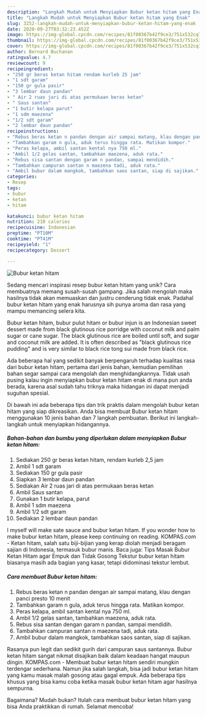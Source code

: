 ```yaml
---
description: "Langkah Mudah untuk Menyiapkan Bubur ketan hitam yang Enak"
title: "Langkah Mudah untuk Menyiapkan Bubur ketan hitam yang Enak"
slug: 3252-langkah-mudah-untuk-menyiapkan-bubur-ketan-hitam-yang-enak
date: 2020-09-27T03:32:23.452Z
image: https://img-global.cpcdn.com/recipes/81f00367b42f9ce3/751x532cq70/bubur-ketan-hitam-foto-resep-utama.jpg
thumbnail: https://img-global.cpcdn.com/recipes/81f00367b42f9ce3/751x532cq70/bubur-ketan-hitam-foto-resep-utama.jpg
cover: https://img-global.cpcdn.com/recipes/81f00367b42f9ce3/751x532cq70/bubur-ketan-hitam-foto-resep-utama.jpg
author: Bernard Buchanan
ratingvalue: 4.7
reviewcount: 9
recipeingredient:
- "250 gr beras ketan hitam rendam kurleb 25 jam"
- "1 sdt garam"
- "150 gr gula pasir"
- "3 lembar daun pandan"
- " Air 2 ruas jari di atas permukaan beras ketan"
- " Saus santan"
- "1 butir kelapa parut"
- "1 sdm maezena"
- "1/2 sdt garam"
- "2 lembar daun pandan"
recipeinstructions:
- "Rebus beras ketan n pandan dengan air sampai matang, klau dengan panci presto 10 menit"
- "Tambahkan garam n gula, aduk terus hingga rata. Matikan kompor."
- "Peras kelapa, ambil santan kental nya 750 ml."
- "Ambil 1/2 gelas santan, tambahkan maezena, aduk rata."
- "Rebus sisa santan dengan garam n pandan, sampai mendidih."
- "Tambahkan campuran santan n maezena tadi, aduk rata."
- "Ambil bubur dalam mangkok, tambahkan saos santan, siap di sajikan."
categories:
- Resep
tags:
- bubur
- ketan
- hitam

katakunci: bubur ketan hitam 
nutrition: 218 calories
recipecuisine: Indonesian
preptime: "PT10M"
cooktime: "PT41M"
recipeyield: "1"
recipecategory: Dessert

---
```



![Bubur ketan hitam](https://img-global.cpcdn.com/recipes/81f00367b42f9ce3/751x532cq70/bubur-ketan-hitam-foto-resep-utama.jpg)

Sedang mencari inspirasi resep bubur ketan hitam yang unik? Cara membuatnya memang susah-susah gampang. Jika salah mengolah maka hasilnya tidak akan memuaskan dan justru cenderung tidak enak. Padahal bubur ketan hitam yang enak harusnya sih punya aroma dan rasa yang mampu memancing selera kita.

Bubur ketan hitam, bubur pulut hitam or bubur injun is an Indonesian sweet dessert made from black glutinous rice porridge with coconut milk and palm sugar or cane sugar. The black glutinous rice are boiled until soft, and sugar and coconut milk are added. It is often described as &#34;black glutinous rice pudding&#34; and is very similar to black rice tong sui made from black rice.

Ada beberapa hal yang sedikit banyak berpengaruh terhadap kualitas rasa dari bubur ketan hitam, pertama dari jenis bahan, kemudian pemilihan bahan segar sampai cara mengolah dan menghidangkannya. Tidak usah pusing kalau ingin menyiapkan bubur ketan hitam enak di mana pun anda berada, karena asal sudah tahu triknya maka hidangan ini dapat menjadi suguhan spesial.


Di bawah ini ada beberapa tips dan trik praktis dalam mengolah bubur ketan hitam yang siap dikreasikan. Anda bisa membuat Bubur ketan hitam menggunakan 10 jenis bahan dan 7 langkah pembuatan. Berikut ini langkah-langkah untuk menyiapkan hidangannya.

<!--inarticleads1-->

##### Bahan-bahan dan bumbu yang diperlukan dalam menyiapkan Bubur ketan hitam:

1. Sediakan 250 gr beras ketan hitam, rendam kurleb 2,5 jam
1. Ambil 1 sdt garam
1. Sediakan 150 gr gula pasir
1. Siapkan 3 lembar daun pandan
1. Sediakan  Air 2 ruas jari di atas permukaan beras ketan
1. Ambil  Saus santan
1. Gunakan 1 butir kelapa, parut
1. Ambil 1 sdm maezena
1. Ambil 1/2 sdt garam
1. Sediakan 2 lembar daun pandan


I myself will make sate sauce and bubur ketan hitam. If you wonder how to make bubur ketan hitam, please keep continuing on reading. KOMPAS.com - Ketan hitam, salah satu biji-bijian yang kerap diolah menjadi beragam sajian di Indonesia, termasuk bubur manis. Baca juga: Tips Masak Bubur Ketan Hitam agar Empuk dan Tidak Gosong Tekstur bubur ketan hitam biasanya masih ada bagian yang kasar, tetapi didominasi tekstur lembut. 

<!--inarticleads2-->

##### Cara membuat Bubur ketan hitam:

1. Rebus beras ketan n pandan dengan air sampai matang, klau dengan panci presto 10 menit
1. Tambahkan garam n gula, aduk terus hingga rata. Matikan kompor.
1. Peras kelapa, ambil santan kental nya 750 ml.
1. Ambil 1/2 gelas santan, tambahkan maezena, aduk rata.
1. Rebus sisa santan dengan garam n pandan, sampai mendidih.
1. Tambahkan campuran santan n maezena tadi, aduk rata.
1. Ambil bubur dalam mangkok, tambahkan saos santan, siap di sajikan.


Rasanya pun legit dan sedikit gurih dari campuran saus santannya. Bubur ketan hitam sangat nikmat disajikan baik dalam keadaan hangat maupun dingin. KOMPAS.com - Membuat bubur ketan hitam sendiri mungkin terdengar sederhana. Namun jika salah langkah, bisa jadi bubur ketan hitam yang kamu masak malah gosong atau gagal empuk. Ada beberapa tips khusus yang bisa kamu coba ketika masak bubur ketan hitam agar hasilnya sempurna. 

Bagaimana? Mudah bukan? Itulah cara membuat bubur ketan hitam yang bisa Anda praktikkan di rumah. Selamat mencoba!
